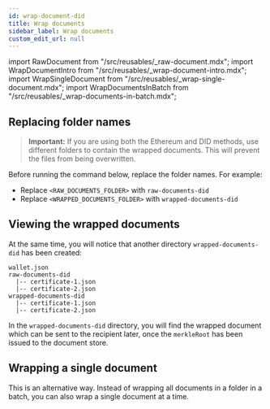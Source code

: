 ```yaml
---
id: wrap-document-did
title: Wrap documents
sidebar_label: Wrap documents
custom_edit_url: null
---
```

import RawDocument from "/src/reusables/_raw-document.mdx";
import WrapDocumentIntro from "/src/reusables/_wrap-document-intro.mdx";
import WrapSingleDocument from "/src/reusables/_wrap-single-document.mdx";
import WrapDocumentsInBatch from "/src/reusables/_wrap-documents-in-batch.mdx";

<RawDocument />

<WrapDocumentIntro />

## Replacing folder names

>**Important:** If you are using both the Ethereum and DID methods, use different folders to contain the wrapped documents. This will prevent the files from being overwritten.

Before running the command below, replace the folder names. For example:

* Replace `<RAW_DOCUMENTS_FOLDER>` with `raw-documents-did`
* Replace `<WRAPPED_DOCUMENTS_FOLDER>` with `wrapped-documents-did`

<WrapDocumentsInBatch />

<!--
This file is mostly duplicated with the same content at the following locations:
1. docs/did-section/wrap-document-did.md
2. docs/ethereum-section/wrap-document-eth.md
 -->

## Viewing the wrapped documents

At the same time, you will notice that another directory `wrapped-documents-did` has been created:

```text
wallet.json
raw-documents-did
  |-- certificate-1.json
  |-- certificate-2.json
wrapped-documents-did
  |-- certificate-1.json
  |-- certificate-2.json
```

In the `wrapped-documents-did` directory, you will find the wrapped document which can be sent to the recipient later, once the `merkleRoot` has been issued to the document store.

## Wrapping a single document
This is an alternative way. Instead of wrapping all documents in a folder in a batch, you can also wrap a single document at a time.

<WrapSingleDocument />

<!-- Reuse the steps to wrap a single document -->